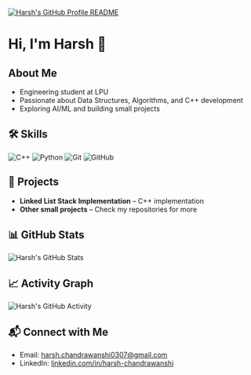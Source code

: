 <a href="https://github.com/harsh0309">
  <picture>
    <source media="(prefers-color-scheme: dark)" srcset="dark_mode.svg">
    <img alt="Harsh's GitHub Profile README" src="light_mode.svg">
  </picture>
</a>

# Hi, I'm Harsh 👋

## About Me
- Engineering student at LPU
- Passionate about Data Structures, Algorithms, and C++ development
- Exploring AI/ML and building small projects

## 🛠 Skills
![C++](https://img.shields.io/badge/C%2B%2B-00599C?style=flat&logo=cplusplus&logoColor=white)
![Python](https://img.shields.io/badge/Python-3776AB?style=flat&logo=python&logoColor=white)
![Git](https://img.shields.io/badge/Git-F05032?style=flat&logo=git&logoColor=white)
![GitHub](https://img.shields.io/badge/GitHub-181717?style=flat&logo=github&logoColor=white)

## 🚀 Projects
- **Linked List Stack Implementation** – C++ implementation 
- **Other small projects** – Check my repositories for more

## 📊 GitHub Stats
![Harsh's GitHub Stats](https://github-readme-stats.vercel.app/api?username=harsh0309&show_icons=true&hide_title=true&count_private=true&hide=prs&theme=radical)

## 📈 Activity Graph
![Harsh's GitHub Activity](https://github-readme-activity-graph.cyclic.app/graph?username=harsh0309&theme=github)

## 📬 Connect with Me
- Email: harsh.chandrawanshi0307@gmail.com
- LinkedIn: [linkedin.com/in/harsh-chandrawanshi](https://www.linkedin.com/in/harsh-chandrawanshi/)


